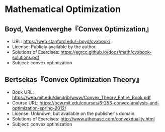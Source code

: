 # Mathematical Optimization

## Boyd, Vandenverghe『Convex Optimization』

* URL: <https://web.stanford.edu/~boyd/cvxbook/>
* License: Publicly available by the author.
* Solutions of Exercises: <https://egrcc.github.io/docs/math/cvxbook-solutions.pdf>
* Subject: convex optimization

## Bertsekas『Convex Optimization Theory』

* Book URL: <https://web.mit.edu/dimitrib/www/Convex_Theory_Entire_Book.pdf>
* Course URL: <https://ocw.mit.edu/courses/6-253-convex-analysis-and-optimization-spring-2012/>
* License: Unknown, but available on the publisher's domain.
* Solutions of Exercises: <http://www.athenasc.com/convexduality.html>
* Subject: convex optimization
